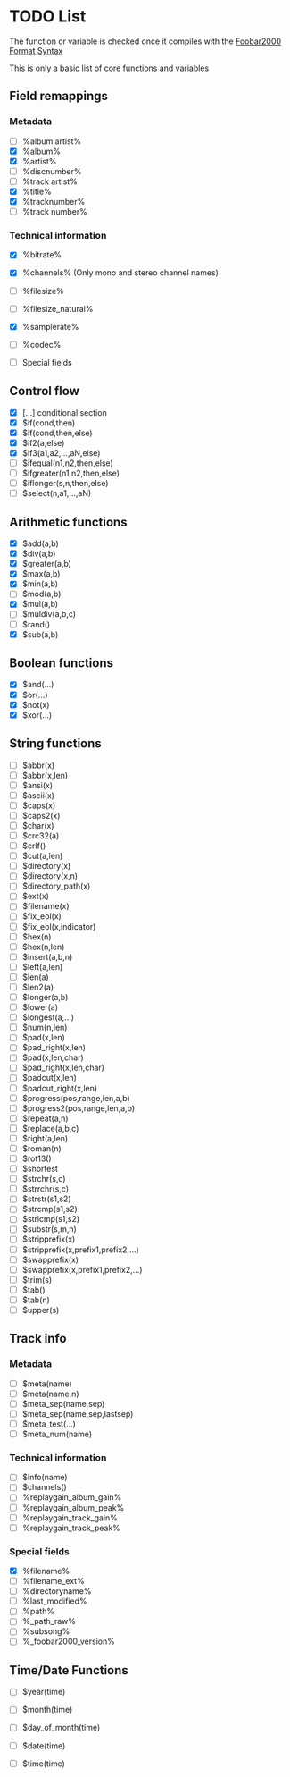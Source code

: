 # TODO List

The function or variable is checked once it compiles with the [Foobar2000 Format
Syntax](http://wiki.hydrogenaud.io/index.php?title=Foobar2000:Title_Formatting_Reference)

This is only a basic list of core functions and variables

## Field remappings

### Metadata

- [ ] %album artist%
- [x] %album%
- [x] %artist%
- [ ] %discnumber%
- [ ] %track artist%
- [x] %title%
- [x] %tracknumber%
- [ ] %track number%

### Technical information

- [x] %bitrate%
- [x] %channels% (Only mono and stereo channel names)
- [ ] %filesize%
- [ ] %filesize_natural%
- [x] %samplerate%
- [ ] %codec%

- [ ] Special fields

## Control flow

- [x] [...] conditional section
- [x] $if(cond,then)
- [x] $if(cond,then,else)
- [x] $if2(a,else)
- [x] $if3(a1,a2,...,aN,else)
- [ ] $ifequal(n1,n2,then,else)
- [ ] $ifgreater(n1,n2,then,else)
- [ ] $iflonger(s,n,then,else)
- [ ] $select(n,a1,...,aN)

## Arithmetic functions

- [x] $add(a,b)
- [x] $div(a,b)
- [x] $greater(a,b)
- [x] $max(a,b)
- [x] $min(a,b)
- [ ] $mod(a,b)
- [x] $mul(a,b)
- [ ] $muldiv(a,b,c)
- [ ] $rand()
- [x] $sub(a,b)

## Boolean functions

- [x] $and(...)
- [x] $or(...)
- [x] $not(x)
- [x] $xor(...)

## String functions

- [ ]  $abbr(x)
- [ ]  $abbr(x,len)
- [ ]  $ansi(x)
- [ ]  $ascii(x)
- [ ]  $caps(x)
- [ ]  $caps2(x)
- [ ]  $char(x)
- [ ]  $crc32(a)
- [ ]  $crlf()
- [ ]  $cut(a,len)
- [ ]  $directory(x)
- [ ]  $directory(x,n)
- [ ]  $directory_path(x)
- [ ]  $ext(x)
- [ ]  $filename(x)
- [ ]  $fix_eol(x)
- [ ]  $fix_eol(x,indicator)
- [ ]  $hex(n)
- [ ]  $hex(n,len)
- [ ]  $insert(a,b,n)
- [ ]  $left(a,len)
- [ ]  $len(a)
- [ ]  $len2(a)
- [ ]  $longer(a,b)
- [ ]  $lower(a)
- [ ]  $longest(a,...)
- [ ]  $num(n,len)
- [ ]  $pad(x,len)
- [ ]  $pad_right(x,len)
- [ ]  $pad(x,len,char)
- [ ]  $pad_right(x,len,char)
- [ ]  $padcut(x,len)
- [ ]  $padcut_right(x,len)
- [ ]  $progress(pos,range,len,a,b)
- [ ]  $progress2(pos,range,len,a,b)
- [ ]  $repeat(a,n)
- [ ]  $replace(a,b,c)
- [ ]  $right(a,len)
- [ ]  $roman(n)
- [ ]  $rot13()
- [ ]  $shortest
- [ ]  $strchr(s,c)
- [ ]  $strrchr(s,c)
- [ ]  $strstr(s1,s2)
- [ ]  $strcmp(s1,s2)
- [ ]  $stricmp(s1,s2)
- [ ]  $substr(s,m,n)
- [ ]  $stripprefix(x)
- [ ]  $stripprefix(x,prefix1,prefix2,...)
- [ ]  $swapprefix(x)
- [ ]  $swapprefix(x,prefix1,prefix2,...)
- [ ]  $trim(s)
- [ ]  $tab()
- [ ]  $tab(n)
- [ ]  $upper(s)

## Track info

###  Metadata
- [ ]  $meta(name)
- [ ]  $meta(name,n)
- [ ]  $meta_sep(name,sep)
- [ ]  $meta_sep(name,sep,lastsep)
- [ ]  $meta_test(...)
- [ ]  $meta_num(name)

###  Technical information
- [ ]  $info(name)
- [ ]  $channels()
- [ ]  %replaygain_album_gain%
- [ ]  %replaygain_album_peak%
- [ ]  %replaygain_track_gain%
- [ ]  %replaygain_track_peak%

###  Special fields

- [x]  %filename%
- [ ]  %filename_ext%
- [ ]  %directoryname%
- [ ]  %last_modified%
- [ ]  %path%
- [ ]  %_path_raw%
- [ ]  %subsong%
- [ ]  %_foobar2000_version%

## Time/Date Functions

- [ ] $year(time)
- [ ] $month(time)
- [ ] $day_of_month(time)
- [ ] $date(time)
- [ ] $time(time)

